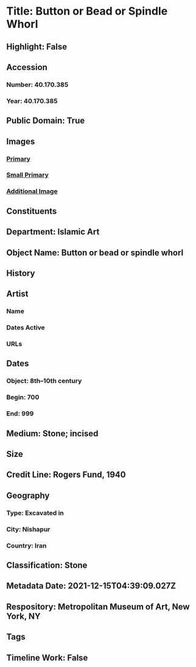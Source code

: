 # Title: Button or Bead or Spindle Whorl
## Highlight: False
## Accession
### Number: 40.170.385
### Year: 40.170.385
## Public Domain: True
## Images
### [Primary](https://images.metmuseum.org/CRDImages/is/original/sf40-170-385z.jpg)
### [Small Primary](https://images.metmuseum.org/CRDImages/is/web-large/sf40-170-385z.jpg)
### [Additional Image](https://images.metmuseum.org/CRDImages/is/original/sf40-170-385a.jpg)
## Constituents
## Department: Islamic Art
## Object Name: Button or bead or spindle whorl
## History
## Artist
### Name
### Dates Active
### URLs
## Dates
### Object: 8th–10th century
### Begin: 700
### End: 999
## Medium: Stone; incised
## Size
## Credit Line: Rogers Fund, 1940
## Geography
### Type: Excavated in
### City: Nishapur
### Country: Iran
## Classification: Stone
## Metadata Date: 2021-12-15T04:39:09.027Z
## Respository: Metropolitan Museum of Art, New York, NY
## Tags
## Timeline Work: False